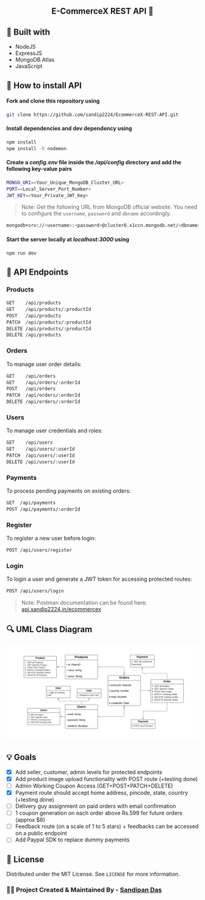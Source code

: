 <h2 align="center">E-CommerceX REST API 🛒</h2>

## 🔄 Built with

- NodeJS
- ExpressJS
- MongoDB Atlas
- JavaScript

## 🚩 How to install API

#### Fork and clone this repository using

   ```bash
   git clone https://github.com/sandip2224/EcommerceX-REST-API.git
   ```   
#### Install dependencies and dev dependency using

   ```bash
   npm install
   npm install -D nodemon
   ```  

#### Create a _config.env_ file inside the _/api/config_ directory and add the following key-value pairs

   ```bash
   MONGO_URI=<Your_Unique_MongoDB_Cluster_URL>
   PORT=<Local_Server_Port_Number>
   JWT_KEY=<Your_Private_JWT_Key>
   ```  
   > Note: Get the following URL from MongoDB official website. You need to configure the `username`, `password` and `dbname` accordingly.
   ```bash
   mongodb+srv://<username>:<password>@cluster0.x1ccn.mongodb.net/<dbname>?retryWrites=true&w=majority
   ```

 #### Start the server locally at _localhost:3000_ using

   ```bash
   npm run dev
   ```
   
## 🔱 API Endpoints

### Products

```bash
GET    /api/products
GET    /api/products/:productId
POST   /api/products
PATCH  /api/products/:productId
DELETE /api/products/:productId
DELETE /api/products
```

### Orders
To manage user order details:

```bash
GET    /api/orders
GET    /api/orders/:orderId
POST   /api/orders
PATCH  /api/orders/:orderId
DELETE /api/orders/:orderId
```

### Users
To manage user credentials and roles:

```bash
GET    /api/users
GET    /api/users/:userId
PATCH  /api/users/:userId
DELETE /api/users/:userId
```

### Payments
To process pending payments on existing orders:

```bash
GET  /api/payments
POST /api/payments/:orderId
```

### Register
To register a new user before login:

```bash
POST /api/users/register
```

### Login
To login a user and generate a JWT token for accessing protected routes:

```bash
POST /api/users/login
```

> Note: Postman documentation can be found here: [api.sandip2224.in/ecommercex](https://documenter.getpostman.com/view/12943951/UV5WCHsP)

## 🔍 UML Class Diagram

![UML Diagram](media/uml.png)

## 💡 Goals

- [x] Add seller, customer, admin levels for protected endpoints
- [x] Add product image upload functionality with POST route (+testing done)
- [ ] Admin Working Coupon Access (GET+POST+PATCH+DELETE)
- [x] Payment route should accept home address, pincode, state, country (+testing done)
- [ ] Delivery guy assignment on paid orders with email confirmation
- [ ] 1 coupon generation on each order above Rs.599 for future orders (approx $8)
- [ ] Feedback route (on a scale of 1 to 5 stars) + feedbacks can be accessed on a public endpoint
- [ ] Add Paypal SDK to replace dummy payments

## 🎴 License

Distributed under the MIT License. See `LICENSE` for more information.

### 👩‍💻 Project Created & Maintained By - [Sandipan Das](https://linkedin.com/in/sandipan0164)

